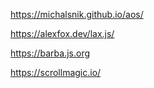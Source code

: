 https://michalsnik.github.io/aos/

https://alexfox.dev/lax.js/

https://barba.js.org

https://scrollmagic.io/